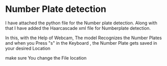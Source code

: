 # Number Plate detection

I have attached the python file for the Number plate detection.
Along with that I have added the Haarcascade xml file for Numberplate detection.

In this, with the Help of Webcam, The model Recognizes the Number Plates and when you Press "s" in the Keyboard , the Number Plate gets saved in your desired Location

make sure You change the File location
